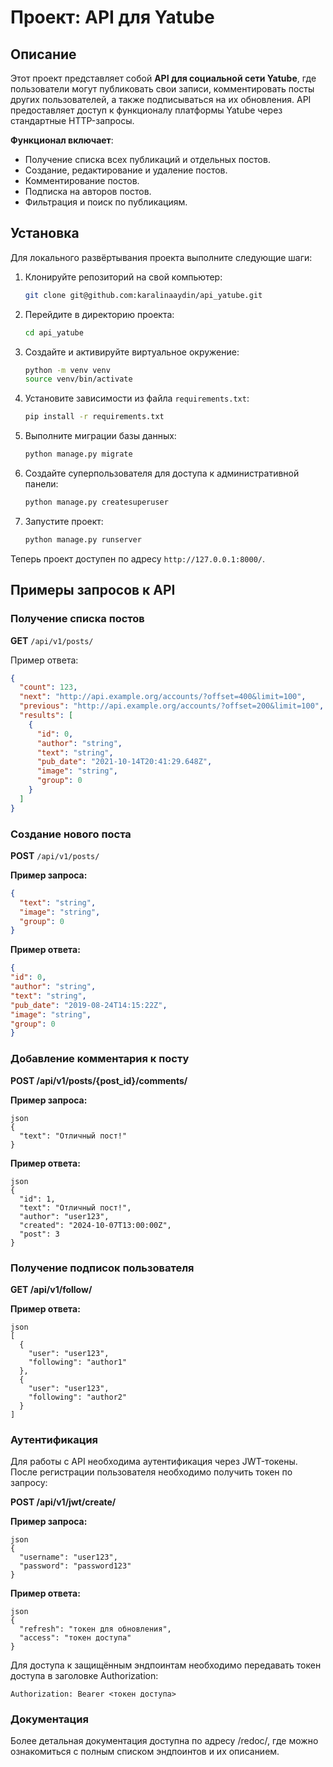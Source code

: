# Проект: API для Yatube

## Описание

Этот проект представляет собой **API для социальной сети Yatube**, где пользователи могут публиковать свои записи, комментировать посты других пользователей, а также подписываться на их обновления. API предоставляет доступ к функционалу платформы Yatube через стандартные HTTP-запросы.

**Функционал включает**:
- Получение списка всех публикаций и отдельных постов.
- Создание, редактирование и удаление постов.
- Комментирование постов.
- Подписка на авторов постов.
- Фильтрация и поиск по публикациям.

## Установка

Для локального развёртывания проекта выполните следующие шаги:

1. Клонируйте репозиторий на свой компьютер:
    ```bash
    git clone git@github.com:karalinaaydin/api_yatube.git
    ```

2. Перейдите в директорию проекта:
    ```bash
    cd api_yatube
    ```

3. Создайте и активируйте виртуальное окружение:
    ```bash
    python -m venv venv
    source venv/bin/activate
    ```

4. Установите зависимости из файла `requirements.txt`:
    ```bash
    pip install -r requirements.txt
    ```

5. Выполните миграции базы данных:
    ```bash
    python manage.py migrate
    ```

6. Создайте суперпользователя для доступа к административной панели:
    ```bash
    python manage.py createsuperuser
    ```

7. Запустите проект:
    ```bash
    python manage.py runserver
    ```

Теперь проект доступен по адресу `http://127.0.0.1:8000/`.

## Примеры запросов к API

### Получение списка постов

**GET** `/api/v1/posts/`

Пример ответа:
```json
{
  "count": 123,
  "next": "http://api.example.org/accounts/?offset=400&limit=100",
  "previous": "http://api.example.org/accounts/?offset=200&limit=100",
  "results": [
    {
      "id": 0,
      "author": "string",
      "text": "string",
      "pub_date": "2021-10-14T20:41:29.648Z",
      "image": "string",
      "group": 0
    }
  ]
}
```

### Создание нового поста

**POST** `/api/v1/posts/`

**Пример запроса:**

```json
{
  "text": "string",
  "image": "string",
  "group": 0
}
```

**Пример ответа:**

```json
{
"id": 0,
"author": "string",
"text": "string",
"pub_date": "2019-08-24T14:15:22Z",
"image": "string",
"group": 0
}
```

### Добавление комментария к посту

**POST /api/v1/posts/{post_id}/comments/**

**Пример запроса:**

```
json
{
  "text": "Отличный пост!"
}
```

**Пример ответа:**

```
json
{
  "id": 1,
  "text": "Отличный пост!",
  "author": "user123",
  "created": "2024-10-07T13:00:00Z",
  "post": 3
}
```


### Получение подписок пользователя

**GET /api/v1/follow/**

**Пример ответа:**

```
json
[
  {
    "user": "user123",
    "following": "author1"
  },
  {
    "user": "user123",
    "following": "author2"
  }
]
```

### Аутентификация

Для работы с API необходима аутентификация через JWT-токены. После регистрации пользователя необходимо получить токен по запросу:

**POST /api/v1/jwt/create/**

**Пример запроса:**

```
json
{
  "username": "user123",
  "password": "password123"
}
```

**Пример ответа:**


```
json
{
  "refresh": "токен для обновления",
  "access": "токен доступа"
}
```

Для доступа к защищённым эндпоинтам необходимо передавать токен доступа в заголовке Authorization:

```
Authorization: Bearer <токен доступа>
```

### Документация

Более детальная документация доступна по адресу /redoc/, где можно ознакомиться с полным списком эндпоинтов и их описанием.
